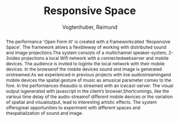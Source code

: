 ---
title: "Responsive Space"
abstract: "The performance 'Open Form III' is created with a frameworkcalled 'Responsive Space'. The framework allows a flexibleway of working with distributed sound and image projections.The system consists of a multichannel speaker-system, 2-3video projections a local Wifi network with a connectedwebserver and mobile devices. The audience is invited to loginto the local network with their mobile devices. In the browserof the mobile devices sound and image is generated orstreamed.As we experienced in previous projects with live audiostreamingand mobile devices the spatial gesture of music as amusical parameter comes to the fore. In the performances theaudio is streamed with an icecast-server. The visual output isgenerated with javascript in the client’s browser.Shortcomings, like the various time delay of the audio-streamof different mobile devices or the variation of spatial and visualoutput, lead to interesting artistic effects. The system offersgreat opportunities to experiment with different spaces and thespatialization of sound and image."
address: "Trondheim, Norway"
booktitle: "Proceedings of the International Web Audio Conference"
editor: "Xambó, Anna and Martín, Sara R. and Roma, Gerard"
month: "December"
publisher: "NTNU"
series: "WAC '19"
pages: "163"
id: "2019_59"
author: "Vogtenhuber, Raimund"
webAuthor: "Raimund Vogtenhuber"
track: "Performance"
year: "2019"
tags: year2019
media: https://youtu.be/Nq9-M36XMlU
pdflink: "/_data/papers/pdf/2019/2019_59.pdf"
ISSN: "2663-5844"
---